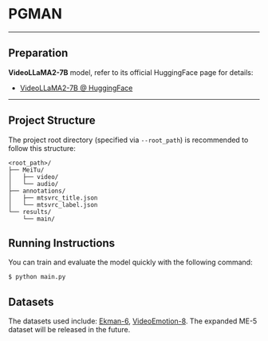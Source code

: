 # **PGMAN**

---

## Preparation

**VideoLLaMA2-7B** model, refer to its official HuggingFace page for details:

- [VideoLLaMA2-7B @ HuggingFace](https://huggingface.co/DAMO-NLP-SG/VideoLLaMA2-7B)

---

## Project Structure

The project root directory (specified via `--root_path`) is recommended to follow this structure:

```text
<root_path>/  
├── MeiTu/
│   ├── video/           
│   └── audio/           
├── annotations/         
│   ├── mtsvrc_title.json
│   └── mtsvrc_label.json
└── results/             
    └── main/            
```

## Running Instructions

You can train and evaluate the model quickly with the following command:

```bash
$ python main.py
```

## Datasets

The datasets used include: [Ekman-6](https://drive.google.com/drive/folders/0B-iork9xj4brQmlYYjlsUUtVVGM?resourcekey=0-ZCZMvJXTIPVYAIcXyGH7cA), [VideoEmotion-8](https://drive.google.com/drive/folders/0B5peJ1MHnIWGd3pFbzMyTG5BSGs?resourcekey=0-hZ1jo5t1hIauRpYhYIvWYA12).
The expanded ME-5 dataset will be released in the future.
